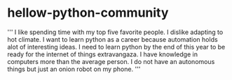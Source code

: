 # hellow-python-community
'''
I like spending time with my top five favorite people.
I dislike adapting to hot climate.
I want to learn python as a career because automation holds alot of interesting ideas.
I need to learn python by the end of this year to be ready for the internet of things extravangaza.
I have knowledge in computers more than the average person.
I do not have an autonomous things but just an onion robot on my phone.
'''
